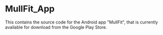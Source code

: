 # MullFit_App
This contains the source code for the Android app "MullFit", that is currently available for download from the Google Play Store.
